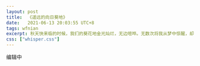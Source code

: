 ```yaml
---
layout: post
title:  《遥远的向日葵地》
date:   2021-06-13 20:03:55 UTC+8
tags: wfnian
excerpt: 秋天快来临的时候，我们的葵花地金光灿烂，无边喧哗。无数次将我从梦中惊醒，却没有一次惊醒过他的故乡。
css: ["whisper.css"]
---
```


<p class="pp">编辑中</p>
